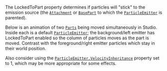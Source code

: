 The LockedToPart property determines if particles will "stick" to the
emission source (the [`Attachment`](https://create.roblox.com/docs/reference/engine/classes/Attachment) or [`BasePart`](https://create.roblox.com/docs/reference/engine/classes/BasePart) to which the
[`ParticleEmitter`](https://create.roblox.com/docs/reference/engine/classes/ParticleEmitter) is parented).

Below is an animation of two [`Parts`](https://create.roblox.com/docs/reference/engine/classes/Part) being moved simultaneously
in Studio. Inside each is a default [`ParticleEmitter`](https://create.roblox.com/docs/reference/engine/classes/ParticleEmitter); the
background/left emitter has LockedToPart enabled so the column of
particles moves as the part is moved. Contrast with the foreground/right
emitter particles which stay in their world position.

Also consider using the [`ParticleEmitter.VelocityInheritance`](https://create.roblox.com/docs/reference/engine/classes/ParticleEmitter#VelocityInheritance)
property set to 1, which may be more appropriate for some effects.